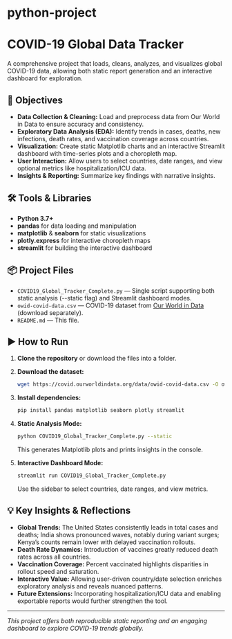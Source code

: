 # python-project
# COVID-19 Global Data Tracker

A comprehensive project that loads, cleans, analyzes, and visualizes global COVID-19 data, allowing both static report generation and an interactive dashboard for exploration.

## 🚀 Objectives

* **Data Collection & Cleaning:** Load and preprocess data from Our World in Data to ensure accuracy and consistency.
* **Exploratory Data Analysis (EDA):** Identify trends in cases, deaths, new infections, death rates, and vaccination coverage across countries.
* **Visualization:** Create static Matplotlib charts and an interactive Streamlit dashboard with time-series plots and a choropleth map.
* **User Interaction:** Allow users to select countries, date ranges, and view optional metrics like hospitalization/ICU data.
* **Insights & Reporting:** Summarize key findings with narrative insights.

## 🛠️ Tools & Libraries

* **Python 3.7+**
* **pandas** for data loading and manipulation
* **matplotlib** & **seaborn** for static visualizations
* **plotly.express** for interactive choropleth maps
* **streamlit** for building the interactive dashboard

## 📦 Project Files

* `COVID19_Global_Tracker_Complete.py` — Single script supporting both static analysis (--static flag) and Streamlit dashboard modes.
* `owid-covid-data.csv` — COVID-19 dataset from [Our World in Data](https://covid.ourworldindata.org/data/owid-covid-data.csv) (download separately).
* `README.md` — This file.

## ▶️ How to Run

1. **Clone the repository** or download the files into a folder.

2. **Download the dataset:**

   ```bash
   wget https://covid.ourworldindata.org/data/owid-covid-data.csv -O owid-covid-data.csv
   ```

3. **Install dependencies:**

   ```bash
   pip install pandas matplotlib seaborn plotly streamlit
   ```

4. **Static Analysis Mode:**

   ```bash
   python COVID19_Global_Tracker_Complete.py --static
   ```

   This generates Matplotlib plots and prints insights in the console.

5. **Interactive Dashboard Mode:**

   ```bash
   streamlit run COVID19_Global_Tracker_Complete.py
   ```

   Use the sidebar to select countries, date ranges, and view metrics.

## 💡 Key Insights & Reflections

* **Global Trends:** The United States consistently leads in total cases and deaths; India shows pronounced waves, notably during variant surges; Kenya’s counts remain lower with delayed vaccination rollouts.
* **Death Rate Dynamics:** Introduction of vaccines greatly reduced death rates across all countries.
* **Vaccination Coverage:** Percent vaccinated highlights disparities in rollout speed and saturation.
* **Interactive Value:** Allowing user-driven country/date selection enriches exploratory analysis and reveals nuanced patterns.
* **Future Extensions:** Incorporating hospitalization/ICU data and enabling exportable reports would further strengthen the tool.

---

*This project offers both reproducible static reporting and an engaging dashboard to explore COVID-19 trends globally.*
